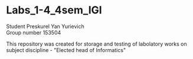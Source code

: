 # Labs_1-4_4sem_IGI

Student Preskurel Yan Yurievich \
Group number 153504 

This repository was created for storage and testing of labolatory works on subject discipline - "Elected head of Informatics"
                                                           

